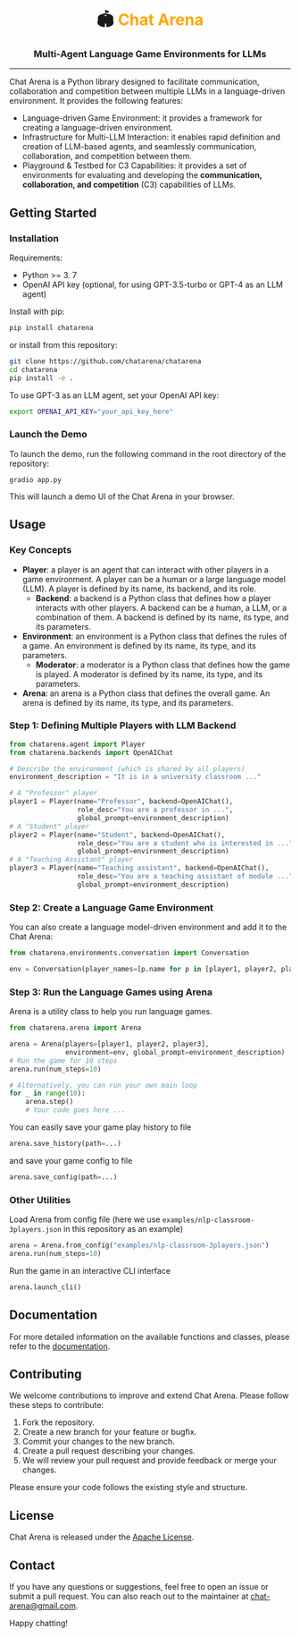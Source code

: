 <h1 align="center"> 🏟 <span style="color:orange">Chat Arena</span> </h1>
<h3 align="center">
    <p>Multi-Agent Language Game Environments for LLMs</p>
</h3>

---

Chat Arena is a Python library designed to facilitate communication, collaboration and competition between multiple LLMs
in a language-driven environment. It provides the following features:

- Language-driven Game Environment: it provides a framework for creating a language-driven environment.
- Infrastructure for Multi-LLM Interaction: it enables rapid definition and creation of LLM-based agents, and seamlessly
  communication, collaboration, and competition between them.
- Playground & Testbed for C3 Capabilities: it provides a set of environments for evaluating and developing the
  **communication, collaboration, and competition**  (C3) capabilities of LLMs.

## Getting Started

### Installation

Requirements:

- Python >= 3. 7
- OpenAI API key (optional, for using GPT-3.5-turbo or GPT-4 as an LLM agent)

Install with pip:

```bash
pip install chatarena
```

or install from this repository:

```bash
git clone https://github.com/chatarena/chatarena
cd chatarena
pip install -e .
```

To use GPT-3 as an LLM agent, set your OpenAI API key:

```bash
export OPENAI_API_KEY="your_api_key_here"
```

### Launch the Demo

To launch the demo, run the following command in the root directory of the repository:

```shell
gradio app.py
```

This will launch a demo UI of the Chat Arena in your browser.

## Usage

### Key Concepts

- **Player**: a player is an agent that can interact with other players in a game environment. A player can be a human
  or
  a large language model (LLM). A player is defined by its name, its backend, and its role.
    - **Backend**: a backend is a Python class that defines how a player interacts with other players. A backend can be
      a
      human, a LLM, or a combination of them. A backend is defined by its name, its type, and its parameters.
- **Environment**: an environment is a Python class that defines the rules of a game. An environment is defined by its
  name, its type, and its parameters.
    - **Moderator**: a moderator is a Python class that defines how the game is played. A moderator is defined by its
      name,
      its type, and its parameters.
- **Arena**: an arena is a Python class that defines the overall game. An arena is defined by its name, its type, and
  its
  parameters.

### Step 1: Defining Multiple Players with LLM Backend

```python
from chatarena.agent import Player
from chatarena.backends import OpenAIChat

# Describe the environment (which is shared by all players)
environment_description = "It is in a university classroom ..."

# A "Professor" player
player1 = Player(name="Professor", backend=OpenAIChat(),
                 role_desc="You are a professor in ...",
                 global_prompt=environment_description)
# A "Student" player
player2 = Player(name="Student", backend=OpenAIChat(),
                 role_desc="You are a student who is interested in ...",
                 global_prompt=environment_description)
# A "Teaching Assistant" player
player3 = Player(name="Teaching assistant", backend=OpenAIChat(),
                 role_desc="You are a teaching assistant of module ...",
                 global_prompt=environment_description)
```

### Step 2: Create a Language Game Environment

You can also create a language model-driven environment and add it to the Chat Arena:

```python
from chatarena.environments.conversation import Conversation

env = Conversation(player_names=[p.name for p in [player1, player2, player3]])
```

### Step 3: Run the Language Games using Arena

Arena is a utility class to help you run language games.

```python
from chatarena.arena import Arena

arena = Arena(players=[player1, player2, player3],
              environment=env, global_prompt=environment_description)
# Run the game for 10 steps
arena.run(num_steps=10)

# Alternatively, you can run your own main loop
for _ in range(10):
    arena.step()
    # Your code goes here ...
```

You can easily save your game play history to file

```python
arena.save_history(path=...)
```

and save your game config to file

```python
arena.save_config(path=...)
```

### Other Utilities

Load Arena from config file (here we use `examples/nlp-classroom-3players.json` in this repository as an example)

```python
arena = Arena.from_config("examples/nlp-classroom-3players.json")
arena.run(num_steps=10)
```

Run the game in an interactive CLI interface

```python
arena.launch_cli()
```

## Documentation

For more detailed information on the available functions and classes, please refer to
the [documentation](link-to-documentation).

## Contributing

We welcome contributions to improve and extend Chat Arena. Please follow these steps to contribute:

1. Fork the repository.
2. Create a new branch for your feature or bugfix.
3. Commit your changes to the new branch.
4. Create a pull request describing your changes.
5. We will review your pull request and provide feedback or merge your changes.

Please ensure your code follows the existing style and structure.

## License

Chat Arena is released under the [Apache License](LICENSE).

## Contact

If you have any questions or suggestions, feel free to open an issue or submit a pull request. You can also reach out to
the maintainer at [chat-arena@gmail.com](mailto:chat-arena@gmail.com).

Happy chatting!



